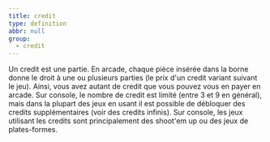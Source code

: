 ```yaml
---
title: credit
type: definition
abbr: null
group:
  - credit
---
```

Un credit est une partie. En arcade, chaque pièce insérée dans la borne donne le droit à une ou plusieurs parties (le prix d'un credit variant suivant le jeu). Ainsi, vous avez autant de credit que vous pouvez vous en payer en arcade. Sur console, le nombre de credit est limité (entre 3 et 9 en général), mais dans la plupart des jeux en usant il est possible de débloquer des credits supplémentaires (voir des credits infinis). Sur console, les jeux utilisant les credits sont principalement des shoot'em up ou des jeux de plates-formes.

